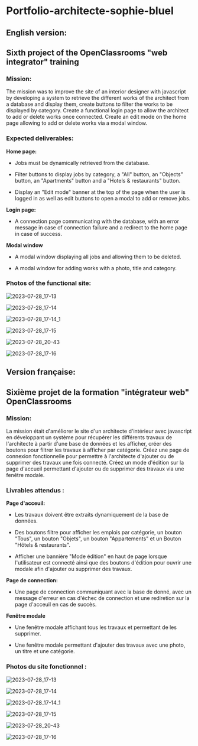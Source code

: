 # Portfolio-architecte-sophie-bluel

## English version:

## Sixth project of the OpenClassrooms "web integrator" training

### Mission:

The mission was to improve the site of an interior designer with javascript by developing a system to retrieve the different
works of the architect from a database and display them, create buttons to filter the works to be displayed by category.
Create a functional login page to allow the architect to add or delete works once connected.
Create an edit mode on the home page allowing to add or delete works via a modal window.

### Expected deliverables:

**Home page:**

  - Jobs must be dynamically retrieved from the database.

  - Filter buttons to display jobs by category, a "All" button, an "Objects" button, an "Apartments" button and a
"Hotels & restaurants" button.

  - Display an "Edit mode" banner at the top of the page when the user is logged in as well as edit buttons to open
 a modal to add or remove jobs.

**Login page:**

  - A connection page communicating with the database, with an error message in case of connection failure and a redirect
 to the home page in case of success.

**Modal window**

  - A modal window displaying all jobs and allowing them to be deleted.

  - A modal window for adding works with a photo, title and category.

### Photos of the functional site:

![2023-07-28_17-13](https://github.com/w41t3r/Portfolio-architecte-sophie-bluel/assets/35102946/0b7f6ad7-9a84-43cb-89e1-2f0134fd77ec)

![2023-07-28_17-14](https://github.com/w41t3r/Portfolio-architecte-sophie-bluel/assets/35102946/3586fde8-928d-47de-99f6-f0cec117fa9d)

![2023-07-28_17-14_1](https://github.com/w41t3r/Portfolio-architecte-sophie-bluel/assets/35102946/27d16e84-1a81-4f06-a77d-57011929ae5c)

![2023-07-28_17-15](https://github.com/w41t3r/Portfolio-architecte-sophie-bluel/assets/35102946/9972551c-fe54-495b-984a-e8123df869ba)

![2023-07-28_20-43](https://github.com/w41t3r/Portfolio-architecte-sophie-bluel/assets/35102946/ac8d6b69-b268-4d18-be69-ace36aba2114)

![2023-07-28_17-16](https://github.com/w41t3r/Portfolio-architecte-sophie-bluel/assets/35102946/4f7ec903-42a5-43f6-abc5-5080e13a2a54)

## Version française:

## Sixième projet de la formation "intégrateur web" OpenClassrooms

### Mission:

La mission était d'améliorer le site d'un architecte d'intérieur avec javascript en développant un système pour 
récupérer les différents travaux de l'architecte à partir d'une base de données et les afficher, créer des boutons pour 
filtrer les travaux à afficher par catégorie. Créez une page de connexion fonctionnelle pour permettre à l'architecte
d'ajouter ou de supprimer des travaux une fois connecté. Créez un mode d'édition sur la page d'accueil permettant
d'ajouter ou de supprimer des travaux via une fenêtre modale.

### Livrables attendus :

**Page d'acceuil:**

   - Les travaux doivent être extraits dynamiquement de la base de données.

   - Des boutons filtre pour afficher les emplois par catégorie, un bouton "Tous", un bouton "Objets", un bouton
 "Appartements" et un Bouton "Hôtels & restaurants".

  - Afficher une bannière "Mode édition" en haut de page lorsque l'utilisateur est connecté ainsi que des boutons
 d'édition pour ouvrir une modale afin d'ajouter ou supprimer des travaux.

**Page de connection:**

  - Une page de connection communiquant avec la base de donné, avec un message d'erreur en cas d'échec de connection et une
 rediretion sur la page d'acceuil en cas de succès.

**Fenêtre modale**

  - Une fenêtre modale affichant tous les travaux et permettant de les supprimer.

  - Une fenêtre modale permettant d'ajouter des travaux avec une photo, un titre et une catégorie.

### Photos du site fonctionnel :

![2023-07-28_17-13](https://github.com/w41t3r/Portfolio-architecte-sophie-bluel/assets/35102946/0b7f6ad7-9a84-43cb-89e1-2f0134fd77ec)

![2023-07-28_17-14](https://github.com/w41t3r/Portfolio-architecte-sophie-bluel/assets/35102946/3586fde8-928d-47de-99f6-f0cec117fa9d)

![2023-07-28_17-14_1](https://github.com/w41t3r/Portfolio-architecte-sophie-bluel/assets/35102946/27d16e84-1a81-4f06-a77d-57011929ae5c)

![2023-07-28_17-15](https://github.com/w41t3r/Portfolio-architecte-sophie-bluel/assets/35102946/9972551c-fe54-495b-984a-e8123df869ba)

![2023-07-28_20-43](https://github.com/w41t3r/Portfolio-architecte-sophie-bluel/assets/35102946/ac8d6b69-b268-4d18-be69-ace36aba2114)

![2023-07-28_17-16](https://github.com/w41t3r/Portfolio-architecte-sophie-bluel/assets/35102946/4f7ec903-42a5-43f6-abc5-5080e13a2a54)
